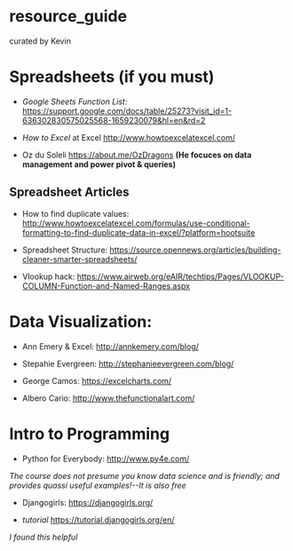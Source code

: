 # resource_guide
curated by Kevin


# Spreadsheets (if you must)

* *Google Sheets Function List:* https://support.google.com/docs/table/25273?visit_id=1-636302830575025568-1659230079&hl=en&rd=2

* *How to Excel* at Excel http://www.howtoexcelatexcel.com/

* Oz du Soleli https://about.me/OzDragons **(He focuces on data management and power pivot & queries)**

## Spreadsheet Articles

* How to find duplicate values: http://www.howtoexcelatexcel.com/formulas/use-conditional-formatting-to-find-duplicate-data-in-excel/?platform=hootsuite

* Spreadsheet Structure: https://source.opennews.org/articles/building-cleaner-smarter-spreadsheets/

* Vlookup hack:
https://www.airweb.org/eAIR/techtips/Pages/VLOOKUP-COLUMN-Function-and-Named-Ranges.aspx

# Data Visualization: 

* Ann Emery & Excel: http://annkemery.com/blog/

* Stepahie Evergreen: http://stephanieevergreen.com/blog/

* George Camos: https://excelcharts.com/

* Albero Cario: http://www.thefunctionalart.com/

# Intro to Programming

* Python for Everybody: http://www.py4e.com/

*The course does not presume you know data science and is friendly; and provides quassi useful examples!--It is also free*

* Djangogirls: https://djangogirls.org/

* *tutorial* https://tutorial.djangogirls.org/en/

*I found this helpful*
